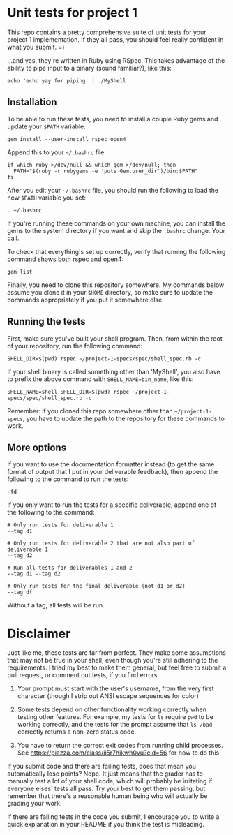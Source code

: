 # Unit tests for project 1

This repo contains a pretty comprehensive suite of unit tests for your project
1 implementation. If they all pass, you should feel really confident in what you
submit. =)

...and yes, they're written in Ruby using RSpec. This takes advantage of the
ability to pipe input to a binary (sound familiar?), like this:

```
echo 'echo yay for piping' | ./MyShell
```

## Installation

To be able to run these tests, you need to install a couple Ruby gems and update
your `$PATH` variable.

```
gem install --user-install rspec open4
```

Append this to your `~/.bashrc` file:

```
if which ruby >/dev/null && which gem >/dev/null; then
  PATH="$(ruby -r rubygems -e 'puts Gem.user_dir')/bin:$PATH"
fi
```

After you edit your `~/.bashrc` file, you should run the following to load the
new `$PATH` variable you set:

`. ~/.bashrc`

If you're running these commands on your own machine, you can install the gems
to the system directory if you want and skip the `.bashrc` change. Your call.

To check that everything's set up correctly, verify that running the following
command shows both rspec and open4:

```
gem list
```

Finally, you need to clone this repository somewhere. My commands below assume
you clone it in your `$HOME` directory, so make sure to update the commands
appropriately if you put it somewhere else.

## Running the tests

First, make sure you've built your shell program. Then, from within the root of
your repository, run the following command:

```
SHELL_DIR=$(pwd) rspec ~/project-1-specs/spec/shell_spec.rb -c
```

If your shell binary is called something other than 'MyShell', you also have to
prefix the above command with `SHELL_NAME=bin_name`, like this:

```
SHELL_NAME=shell SHELL_DIR=$(pwd) rspec ~/project-1-specs/spec/shell_spec.rb -c
```

Remember: if you cloned this repo somewhere other than `~/project-1-specs`, you
have to update the path to the repository for these commands to work.

## More options

If you want to use the documentation formatter instead (to get the same format
of output that I put in your deliverable feedback), then append the following to
the command to run the tests:

`-fd`

If you only want to run the tests for a specific deliverable, append one of the
following to the command:

```
# Only run tests for deliverable 1
--tag d1

# Only run tests for deliverable 2 that are not also part of deliverable 1
--tag d2

# Run all tests for deliverables 1 and 2
--tag d1 --tag d2

# Only run tests for the final deliverable (not d1 or d2)
--tag df
```

Without a tag, all tests will be run.

# Disclaimer

Just like me, these tests are far from perfect. They make some assumptions that
may not be true in your shell, even though you're still adhering to the
requirements. I tried my best to make them general, but feel free to submit a
pull request, or comment out tests, if you find errors.

  1. Your prompt must start with the user's username, from the very first
     character (though I strip out ANSI escape sequences for color)

  2. Some tests depend on other functionality working correctly when testing
     other features. For example, my tests for `ls` require `pwd` to be working
     correctly, and the tests for the prompt assume that `ls /bad` correctly
     returns a non-zero status code.

  3. You have to return the correct exit codes from running child processes. See
     https://piazza.com/class/ii5r7hikwh0vu?cid=56 for how to do this.

If you submit code and there are failing tests, does that mean you automatically
lose points? Nope. It just means that the grader has to manually test a lot of
your shell code, which will probably be irritating if everyone elses' tests all
pass. Try your best to get them passing, but remember that there's a reasonable
human being who will actually be grading your work.

If there are failing tests in the code you submit, I encourage you to write a
quick explanation in your README if you think the test is misleading.
